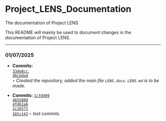 # Project_LENS_Documentation
The documentation of Project LENS

This README will mainly be used to document changes in the documentation of Project LENS.

---

### 01/07/2025

- **Commits:**  
  [`33de8cc`](https://github.com/CueHa/Project_LENS_Documentation/commit/33de8cc7a69c50effcb3cd075dda0ef8b2efc137),  
  [`46cbda4`](https://github.com/CueHa/Project_LENS_Documentation/commit/46cbda4cfc40f5f5b1e554fe8e29100ef47d4e65)  
  ‣ *Created the repository, added the main file `LENS.docx`. `LENS.md` is to be made.*

- **Commits:** 
  [`1cfd499`](https://github.com/CueHa/Project_LENS_Documentation/commit/1cfd4997bda158bbe80e468dabdfcca503f1db4b)  
  [`4655000`](https://github.com/CueHa/Project_LENS_Documentation/commit/4655000fc32c2659bfca7a7508333e75b1a0f0be)  
  [`4fd61a6`](https://github.com/CueHa/Project_LENS_Documentation/commit/4fd61a6d594f95a899f1034e441b02dbea3d9282)  
  [`1c16571`](https://github.com/CueHa/Project_LENS_Documentation/commit/1c165714747f3236c793ad4ea100ff0a609d9123)  
  [`165c143`](https://github.com/CueHa/Project_LENS_Documentation/commit/165c1436ece751b5aa99ea1d37a2b1c36d883f2e) 
  ‣ *test commits.*

